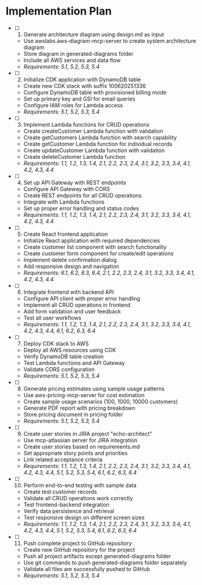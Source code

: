 # Implementation Plan

- [ ] 1. Generate architecture diagram using design.md as input
    - Use awslabs.aws-diagram-mcp-server to create system architecture diagram
    - Store diagram in generated-diagrams folder
    - Include all AWS services and data flow
    - _Requirements: 5.1, 5.2, 5.3, 5.4_

- [ ] 2. Initialize CDK application with DynamoDB table
    - Create new CDK stack with suffix 100620251336
    - Configure DynamoDB table with provisioned billing mode
    - Set up primary key and GSI for email queries
    - Configure IAM roles for Lambda access
    - _Requirements: 5.1, 5.2, 5.3, 5.4_

- [ ] 3. Implement Lambda functions for CRUD operations
    - Create createCustomer Lambda function with validation
    - Create getCustomers Lambda function with search capability
    - Create getCustomer Lambda function for individual records
    - Create updateCustomer Lambda function with validation
    - Create deleteCustomer Lambda function
    - _Requirements: 1.1, 1.2, 1.3, 1.4, 2.1, 2.2, 2.3, 2.4, 3.1, 3.2, 3.3, 3.4, 4.1, 4.2, 4.3, 4.4_

- [ ] 4. Set up API Gateway with REST endpoints
    - Configure API Gateway with CORS
    - Create REST endpoints for all CRUD operations
    - Integrate with Lambda functions
    - Set up proper error handling and status codes
    - _Requirements: 1.1, 1.2, 1.3, 1.4, 2.1, 2.2, 2.3, 2.4, 3.1, 3.2, 3.3, 3.4, 4.1, 4.2, 4.3, 4.4_

- [ ] 5. Create React frontend application
    - Initialize React application with required dependencies
    - Create customer list component with search functionality
    - Create customer form component for create/edit operations
    - Implement delete confirmation dialog
    - Add responsive design and navigation
    - _Requirements: 6.1, 6.2, 6.3, 6.4, 2.1, 2.2, 2.3, 2.4, 3.1, 3.2, 3.3, 3.4, 4.1, 4.2, 4.3, 4.4_

- [ ] 6. Integrate frontend with backend API
    - Configure API client with proper error handling
    - Implement all CRUD operations in frontend
    - Add form validation and user feedback
    - Test all user workflows
    - _Requirements: 1.1, 1.2, 1.3, 1.4, 2.1, 2.2, 2.3, 2.4, 3.1, 3.2, 3.3, 3.4, 4.1, 4.2, 4.3, 4.4, 6.1, 6.2, 6.3, 6.4_

- [ ] 7. Deploy CDK stack to AWS
    - Deploy all AWS resources using CDK
    - Verify DynamoDB table creation
    - Test Lambda functions and API Gateway
    - Validate CORS configuration
    - _Requirements: 5.1, 5.2, 5.3, 5.4_

- [ ] 8. Generate pricing estimates using sample usage patterns
    - Use aws-pricing-mcp-server for cost estimation
    - Create sample usage scenarios (100, 1000, 10000 customers)
    - Generate PDF report with pricing breakdown
    - Store pricing document in pricing folder
    - _Requirements: 5.1, 5.2, 5.3, 5.4_

- [ ] 9. Create user stories in JIRA project "echo-architect"
    - Use mcp-atlassian server for JIRA integration
    - Create user stories based on requirements.md
    - Set appropriate story points and priorities
    - Link related acceptance criteria
    - _Requirements: 1.1, 1.2, 1.3, 1.4, 2.1, 2.2, 2.3, 2.4, 3.1, 3.2, 3.3, 3.4, 4.1, 4.2, 4.3, 4.4, 5.1, 5.2, 5.3, 5.4, 6.1, 6.2, 6.3, 6.4_

- [ ] 10. Perform end-to-end testing with sample data
    - Create test customer records
    - Validate all CRUD operations work correctly
    - Test frontend-backend integration
    - Verify data persistence and retrieval
    - Test responsive design on different screen sizes
    - _Requirements: 1.1, 1.2, 1.3, 1.4, 2.1, 2.2, 2.3, 2.4, 3.1, 3.2, 3.3, 3.4, 4.1, 4.2, 4.3, 4.4, 5.1, 5.2, 5.3, 5.4, 6.1, 6.2, 6.3, 6.4_

- [ ] 11. Push complete project to GitHub repository
    - Create new GitHub repository for the project
    - Push all project artifacts except generated-diagrams folder
    - Use git commands to push generated-diagrams folder separately
    - Validate all files are successfully pushed to GitHub
    - _Requirements: 5.1, 5.2, 5.3, 5.4_
